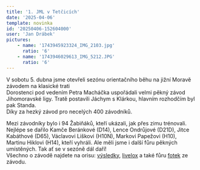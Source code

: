 ```yaml
---
title: '1. JML v Tetčicích'
date: '2025-04-06'
template: novinka
id: '20250406-152604000'
user: 'Jan Drábek'
pictures:
    - name: '1743945923324_IMG_2103.jpg'
      ratio: '6'
    - name: '1743946029613_IMG_5212.JPG'
      ratio: '6'
---
```

V sobotu 5. dubna jsme otevřeli sezónu orientačního běhu na jižní Moravě závodem na klasické trati  
Dorostenci pod vedením Petra Macháčka uspořádali velmi pěkný závod Jihomoravské ligy. Tratě postavili Jáchym s Klárkou, hlavním rozhodčím byl pak Standa.  
Díky za hezký závod pro necelých 400 závodníků.

Mezi závodníky bylo i 94 Žabiňáků, kteří ukázali, jak přes zimu trénovali. Nejlépe se dařilo Kamče Beránkové (D14), Lence Ondrůjové (D21D), Jitce Kabáthové (D65), Václavovi Liškovi (H10N), Markovi Papežovi (H10), Martinu Hiklovi (H14), kteří vyhráli. Ale měli jsme i další fůru pěkných umístěných. Tak ať se v sezóně dál daří!  
Všechno o závodě najdete na orisu: [výsledky](https://oris.orientacnisporty.cz/Vysledky?id=8966), [livelox](https://www.livelox.com/Events/Show/152131) a také fůru [fotek](https://eu.zonerama.com/SKBrnoZabovresky/1311431) ze závodu.
